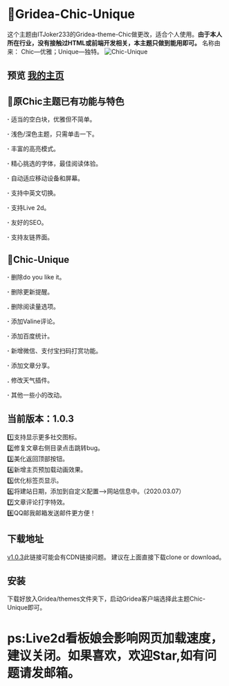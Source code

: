 # 🌻Gridea-Chic-Unique
这个主题由ITJoker233的Gridea-theme-Chic做更改，适合个人使用。**由于本人所在行业，没有接触过HTML或前端开发相关，本主题只做到能用即可。**
名称由来：
Chic—优雅；Unique—独特。
![Chic-Unique](https://i.loli.net/2020/03/11/uOBDXahyxCVibRd.jpg)
## 预览 [我的主页](https://xiangyi715.github.io/)
## 🎯原Chic主题已有功能与特色
**·** 适当的空白块，优雅但不简单。

**·** 浅色/深色主题，只需单击一下。

**·** 丰富的高亮模式。

**·** 精心挑选的字体，最佳阅读体验。

**·** 自动适应移动设备和屏幕。

**·** 支持中英文切换。

**·** 支持Live 2d。

**·** 友好的SEO。

**·** 支持友链界面。
## 🎯Chic-Unique
**·** 删除do you like it。

**·** 删除更新提醒。

**.** 删除阅读量选项。

**·** 添加Valine评论。

**·** 添加百度统计。

**·** 新增微信、支付宝扫码打赏功能。

**·** 添加文章分享。

**.** 修改天气插件。

**·** 其他一些小的改动。
## 当前版本：1.0.3
1️⃣支持显示更多社交图标。
</br>
2️⃣修复文章右侧目录点击跳转bug。
</br>
3️⃣美化返回顶部按钮。
</br>
4️⃣新增主页预加载动画效果。
</br>
5️⃣优化标签页显示。
</br>
6️⃣将建站日期，添加到自定义配置——>网站信息中。（2020.03.07）
</br>
7️⃣文章评论打字特效。
</br>
8️⃣QQ邮我邮箱发送邮件更方便！
## 下载地址
[v1.0.3](https://github.com/xiangyi715/Gridea-Chic-Unique/archive/1.0.3.zip)此链接可能会有CDN链接问题。
建议在上面直接下载clone or download。
## 安装
下载好放入Gridea/themes文件夹下，启动Gridea客户端选择此主题Chic-Unique即可。
</br>
# ps:Live2d看板娘会影响网页加载速度，建议关闭。如果喜欢，欢迎Star,如有问题请发邮箱。

